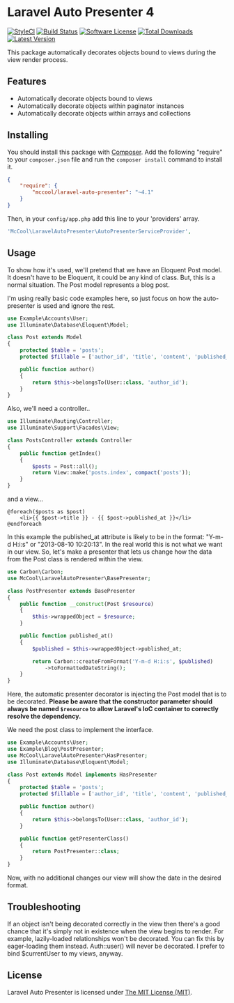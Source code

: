 Laravel Auto Presenter 4
========================

[![StyleCI](https://styleci.io/repos/12034701/shield)](https://styleci.io/repos/12034701)
[![Build Status](https://img.shields.io/travis/laravel-auto-presenter/laravel-auto-presenter/master.svg?style=flat-square)](https://travis-ci.org/laravel-auto-presenter/laravel-auto-presenter)
[![Software License](https://img.shields.io/badge/license-MIT-brightgreen.svg?style=flat-square)](LICENSE)
[![Total Downloads](https://img.shields.io/packagist/dt/mccool/laravel-auto-presenter.svg?style=flat-square)](https://packagist.org/packages/mccool/laravel-auto-presenter)
[![Latest Version](https://img.shields.io/github/release/laravel-auto-presenter/laravel-auto-presenter.svg?style=flat-square)](https://github.com/laravel-auto-presenter/laravel-auto-presenter/releases)

This package automatically decorates objects bound to views during the view render process.


## Features

- Automatically decorate objects bound to views
- Automatically decorate objects within paginator instances
- Automatically decorate objects within arrays and collections


## Installing

You should install this package with [Composer](http://getcomposer.org/). Add the following "require" to your `composer.json` file and run the `composer install` command to install it.

```json
{
    "require": {
        "mccool/laravel-auto-presenter": "~4.1"
    }
}
```

Then, in your `config/app.php` add this line to your 'providers' array.

```php
'McCool\LaravelAutoPresenter\AutoPresenterServiceProvider',
```


## Usage

To show how it's used, we'll pretend that we have an Eloquent Post model. It doesn't have to be Eloquent, it could be any kind of class. But, this is a normal situation. The Post model represents a blog post.

I'm using really basic code examples here, so just focus on how the auto-presenter is used and ignore the rest.

```php
use Example\Accounts\User;
use Illuminate\Database\Eloquent\Model;

class Post extends Model
{
    protected $table = 'posts';
    protected $fillable = ['author_id', 'title', 'content', 'published_at'];

    public function author()
    {
        return $this->belongsTo(User::class, 'author_id');
    }
}
```

Also, we'll need a controller..

```php
use Illuminate\Routing\Controller;
use Illuminate\Support\Facades\View;

class PostsController extends Controller
{
    public function getIndex()
    {
        $posts = Post::all();
        return View::make('posts.index', compact('posts'));
    }
}
```

and a view...

```twig
@foreach($posts as $post)
    <li>{{ $post->title }} - {{ $post->published_at }}</li>
@endforeach
```

In this example the published_at attribute is likely to be in the format: "Y-m-d H:i:s" or "2013-08-10 10:20:13". In the real world this is not what we want in our view. So, let's make a presenter that lets us change how the data from the Post class is rendered within the view.

```php
use Carbon\Carbon;
use McCool\LaravelAutoPresenter\BasePresenter;

class PostPresenter extends BasePresenter
{
    public function __construct(Post $resource)
    {
        $this->wrappedObject = $resource;
    }

    public function published_at()
    {
        $published = $this->wrappedObject->published_at;

        return Carbon::createFromFormat('Y-m-d H:i:s', $published)
            ->toFormattedDateString();
    }
}
```

Here, the automatic presenter decorator is injecting the Post model that is to be decorated. **Please be aware that the constructor parameter should always be named `$resource` to allow Laravel's IoC container to correctly resolve the dependency.**

We need the post class to implement the interface.

```php
use Example\Accounts\User;
use Example\Blog\PostPresenter;
use McCool\LaravelAutoPresenter\HasPresenter;
use Illuminate\Database\Eloquent\Model;

class Post extends Model implements HasPresenter
{
    protected $table = 'posts';
    protected $fillable = ['author_id', 'title', 'content', 'published_at'];

    public function author()
    {
        return $this->belongsTo(User::class, 'author_id');
    }

    public function getPresenterClass()
    {
        return PostPresenter::class;
    }
}
```

Now, with no additional changes our view will show the date in the desired format.


## Troubleshooting

If an object isn't being decorated correctly in the view then there's a good chance that it's simply not in existence when the view begins to render. For example, lazily-loaded relationships won't be decorated. You can fix this by eager-loading them instead. Auth::user() will never be decorated. I prefer to bind $currentUser to my views, anyway.


## License

Laravel Auto Presenter is licensed under [The MIT License (MIT)](LICENSE).
